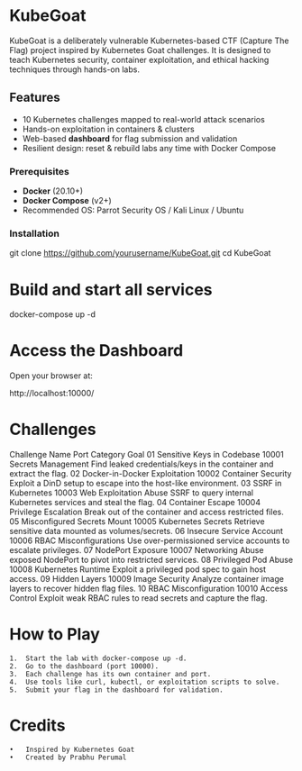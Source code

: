 

# KubeGoat

KubeGoat is a deliberately vulnerable Kubernetes-based CTF (Capture The Flag) project inspired by Kubernetes Goat challenges. It is designed to teach Kubernetes security, container exploitation, and ethical hacking techniques through hands-on labs.

##  Features

- 10 Kubernetes challenges mapped to real-world attack scenarios  
- Hands-on exploitation in containers & clusters  
- Web-based **dashboard** for flag submission and validation  
- Resilient design: reset & rebuild labs any time with Docker Compose  


### Prerequisites
- **Docker** (20.10+)  
- **Docker Compose** (v2+)  
- Recommended OS: Parrot Security OS / Kali Linux / Ubuntu

### Installation

git clone https://github.com/yourusername/KubeGoat.git
cd KubeGoat

# Build and start all services
docker-compose up -d

# Access the Dashboard

Open your browser at:

http://localhost:10000/


# Challenges

Challenge	Name	Port	Category	Goal
01	Sensitive Keys in Codebase	10001	Secrets Management	Find leaked credentials/keys in the container and extract the flag.
02	Docker-in-Docker Exploitation	10002	Container Security	Exploit a DinD setup to escape into the host-like environment.
03	SSRF in Kubernetes	10003	Web Exploitation	Abuse SSRF to query internal Kubernetes services and steal the flag.
04	Container Escape	10004	Privilege Escalation	Break out of the container and access restricted files.
05	Misconfigured Secrets Mount	10005	Kubernetes Secrets	Retrieve sensitive data mounted as volumes/secrets.
06	Insecure Service Account	10006	RBAC Misconfigurations	Use over-permissioned service accounts to escalate privileges.
07	NodePort Exposure	10007	Networking	Abuse exposed NodePort to pivot into restricted services.
08	Privileged Pod Abuse	10008	Kubernetes Runtime	Exploit a privileged pod spec to gain host access.
09	Hidden Layers	10009	Image Security	Analyze container image layers to recover hidden flag files.
10	RBAC Misconfiguration	10010	Access Control	Exploit weak RBAC rules to read secrets and capture the flag.


# How to Play
	1.	Start the lab with docker-compose up -d.
	2.	Go to the dashboard (port 10000).
	3.	Each challenge has its own container and port.
	4.	Use tools like curl, kubectl, or exploitation scripts to solve.
	5.	Submit your flag in the dashboard for validation.




# Credits
	•	Inspired by Kubernetes Goat
	•	Created by Prabhu Perumal

